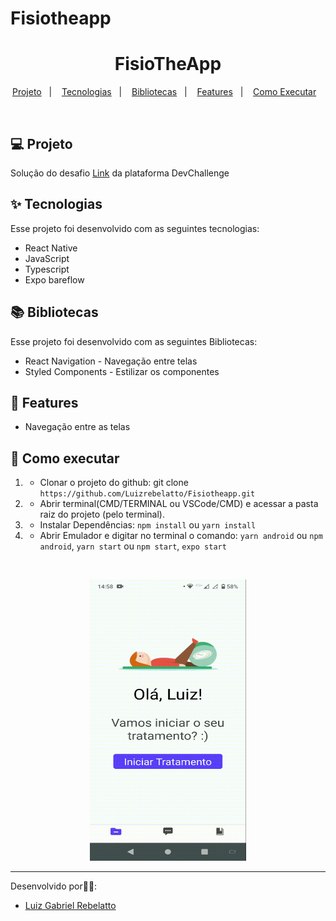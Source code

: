 # Fisiotheapp

<h1 align="center">FisioTheApp</h1>

<p align="center">
  <a href="#-projeto">Projeto</a>&nbsp;&nbsp;&nbsp;|&nbsp;&nbsp;&nbsp;
  <a href="#-tecnologias">Tecnologias</a>&nbsp;&nbsp;&nbsp;|&nbsp;&nbsp;&nbsp;
  <a href="#-bibliotecas">Bibliotecas</a>&nbsp;&nbsp;&nbsp;|&nbsp;&nbsp;&nbsp;
  <a href="#-features">Features</a>&nbsp;&nbsp;&nbsp;|&nbsp;&nbsp;&nbsp;
  <a href="#-como-executar">Como Executar</a>&nbsp;&nbsp;&nbsp;
</p>

<br>

## 💻 Projeto

Solução do desafio [Link](https://www.devchallenge.com.br/challenges/5ec1cd5b9cd83622b185db7f/details) da plataforma DevChallenge


## ✨ Tecnologias

Esse projeto foi desenvolvido com as seguintes tecnologias:

- React Native
- JavaScript
- Typescript
- Expo bareflow

##  📚  Bibliotecas

Esse projeto foi desenvolvido com as seguintes Bibliotecas:

- React Navigation - Navegação entre telas
- Styled Components - Estilizar os componentes

##  📱  Features

- Navegação entre as telas
## 🚀 Como executar

1) - Clonar o projeto do github:
    git clone `https://github.com/Luizrebelatto/Fisiotheapp.git`

2) - Abrir terminal(CMD/TERMINAL ou VSCode/CMD) e acessar a pasta raiz do projeto (pelo terminal).
  
3) - Instalar Dependências:
    `npm install` ou
    `yarn install`

4) - Abrir Emulador e digitar no terminal o comando:
    `yarn android` ou `npm android`,
     `yarn start` ou `npm start`,
    `expo start`
    
<br>    
<p align="center">
  <img src="https://github.com/Luizrebelatto/Fisiotheapp/blob/master/src/assets/fisiotheapp.gif" width="250" height="450">
</p>

---

Desenvolvido por👋🏻:
- [Luiz Gabriel Rebelatto](https://www.linkedin.com/in/luiz-gabriel-rebelatto-bianchi-67097413b/)


